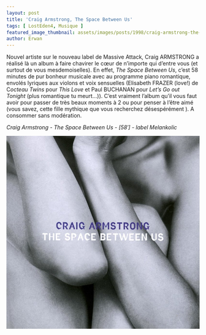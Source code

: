 ```yaml
---
layout: post
title: 'Craig Armstrong, The Space Between Us'
tags: [ LostEden4, Musique ]
featured_image_thumbnail: assets/images/posts/1998/craig-armstrong-the-space-between-us.jpg
author: Erwan
---
```


Nouvel artiste sur le nouveau label de Massive Attack, Craig ARMSTRONG a réalisé là un album à faire chavirer le cœur de n’importe qui d’entre vous (et surtout de vous mesdemoiselles). En effet, *The Space Between Us*, c’est 58 minutes de pur bonheur musicale avec au programme piano romantique, envolés lyriques aux violons et voix sensuelles (Elisabeth FRAZER (love!) de C*octeau Twins* pour *This Love* et Paul BUCHANAN pour *Let’s Go out Tonight* (plus romantique tu meurt...)). C’est vraiment l’album qu’il vous faut avoir pour passer de très beaux moments à 2 ou pour penser à l’être aimé (vous savez, cette fille mythique que vous recherchez désespérément ).
A consommer sans modération.          

*Craig Armstrong - The Space Between Us - [58′] - label Melankolic*

![Lingua](assets/images/posts/1998/craig-armstrong-the-space-between-us.jpg) 